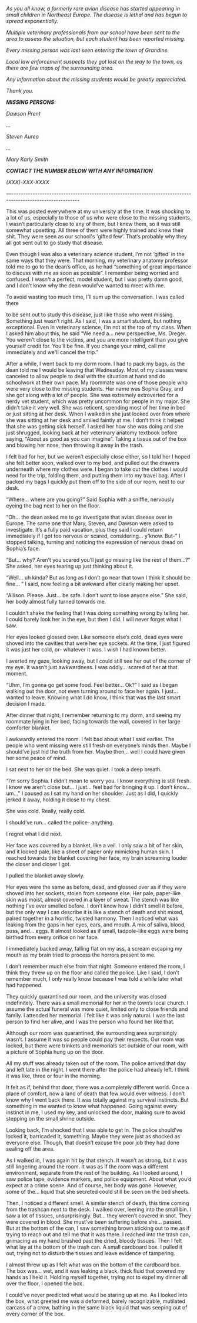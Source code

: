 *As you all know, a formerly rare avian disease has started appearing in small children in Northeast Europe. The disease is lethal and has begun to spread exponentially.*  
  
 *Multiple veterinary professionals from our school have been sent to the area to assess the situation, but each student has been reported missing.*  
  
*Every missing person was last seen entering the town of Grandine.*  
  
*Local law enforcement suspects they got lost on the way to the town, as there are few maps of the surrounding area.*   
  
*Any information about the missing students would be greatly appreciated.*  
*Thank you.*  
  
***MISSING PERSONS:***  
*Dawson Prent*   
*…*  
*Steven Aureo*  
*…*  
*Mary Karly Smith*  
***CONTACT THE NUMBER BELOW WITH ANY INFORMATION***  
*(XXX)-XXX-XXXX*  
  
—-----------------------------------------------------------------------------------------------------------  
  
This was posted everywhere at my university at the time. It was shocking to a lot of us, especially to those of us who were close to the missing students. I wasn’t particularly close to any of them, but I knew them, so it was still somewhat upsetting. All three of them were highly trained and knew their shit. They were seen as our school's 'gifted few’. That’s probably why they all got sent out to go study that disease.  
  
Even though I was also a veterinary science student, I’m not ‘gifted’ in the same ways that they were. That morning, my veterinary anatomy professor told me to go to the dean’s office, as he had “something of great importance to discuss with me as soon as possible”. I remember being worried and confused. I wasn't a perfect, model student, but I was pretty damn good, and I don’t know why the dean would’ve wanted to meet with me.   
  
To avoid wasting too much time, I’ll sum up the conversation. I was called there  
to be sent out to study this disease, just like those who went missing. Something just wasn’t right. As I said, I was a smart student, but nothing exceptional. Even in veterinary science, I’m not at the top of my class. When I asked him about this, he said “We need a… new perspective, Ms. Dreger. You weren’t close to the victims, and you are more intelligent than you give yourself credit for. You’ll be fine. If you change your mind, call me immediately and we'll cancel the trip.”   
  
After a while, I went back to my dorm room. I had to pack my bags, as the dean told me I would be leaving that Wednesday. Most of my classes were canceled to allow people to deal with the situation at hand and do schoolwork at their own pace. My roommate was one of those people who were very close to the missing students. Her name was Sophia Gray, and she got along with a lot of people. She was extremely extroverted for a nerdy vet student, which was pretty uncommon for people in my major. She didn’t take it very well. She was reticent, spending most of her time in bed or just sitting at her desk. When I walked in she just looked over from where she was sitting at her desk and smiled faintly at me. I don’t think it helped that she was getting sick herself. I asked her how she was doing and she just shrugged, looking back at her veterinary anatomy textbook before saying, “About as good as you can imagine”.  Taking a tissue out of the box and blowing her nose, then throwing it away in the trash.   
  
I felt bad for her, but we weren’t especially close either, so I told her I hoped she felt better soon, walked over to my bed, and pulled out the drawers underneath where my clothes were. I began to take out the clothes I would need for the trip, folding them, and putting them into my travel bag. After I packed my bags I quickly put them off to the side of our room, next to our desk.   
  
“Where… where are you going?” Said Sophia with a sniffle, nervously eyeing the bag next to her on the floor.  
  
“Oh… the dean asked me to go investigate that avian disease over in Europe. The same one that Mary, Steven, and Dawson were asked to investigate.  It’s a fully paid vacation, plus they said I could return immediately if I got too nervous or scared, considering… y'know. But-” I stopped talking, turning and noticing the expression of nervous dread on Sophia’s face.   
  
“But… why? Aren’t you scared you’ll just go missing like the rest of them…?” She asked, her eyes tearing up just thinking about it.  
  
“Well… uh kinda? But as long as I don’t go near that town I think it should be fine… ” I said, now feeling a bit awkward after clearly making her upset.  
  
“Allison. Please. Just… be safe. I don’t want to lose anyone else.” She said, her body almost fully turned towards me.   
  
I couldn’t shake the feeling that I was doing something wrong by telling her. I could barely look her in the eye, but then I did. I will never forget what I saw.  
  
Her eyes looked glossed over. Like someone else’s cold, dead eyes were shoved into the cavities that were her eye sockets. At the time, I just figured it was just her cold, or- whatever it was. I wish I had known better.  
  
I averted my gaze, looking away, but I could still see her out of the corner of my eye. It wasn’t just awkwardness. I was oddly… scared of her at that moment.  
  
“Uhm, I’m gonna go get some food. Feel better… Ok?” I said as I began walking out the door, not even turning around to face her again. I just… wanted to leave. Knowing what I do know, I think that was the last smart decision I made.  
  
After dinner that night, I remember returning to my dorm, and seeing my roommate lying in her bed, facing towards the wall, covered in her large comforter blanket.  
  
I awkwardly entered the room. I felt bad about what I said earlier. The people who went missing were still fresh on everyone’s minds then. Maybe I should’ve just hid the truth from her. Maybe then… well I could have given her some peace of mind.  
  
I sat next to her on the bed. She was quiet. I took a deep breath.  
  
“I’m sorry Sophia. I didn’t mean to worry you. I know everything is still fresh. I know we aren’t close but… I just… feel bad for bringing it up. I don’t know… um…” I paused as I sat my hand on her shoulder. Just as I did, I quickly jerked it away, holding it close to my chest.   
  
She was cold. Really, really cold.  
  
I should’ve run… called the police- anything.  
  
I regret what I did next.  
  
Her face was covered by a blanket, like a veil. I only saw a bit of her skin, and it looked pale, like a sheet of paper only mimicking human skin. I reached towards the blanket covering her face, my brain screaming louder the closer and closer I got.  
  
I pulled the blanket away slowly.   
  
Her eyes were the same as before, dead, and glossed over as if they were shoved into her sockets, stolen from someone else. Her pale, paper-like skin was moist, almost covered in a layer of sweat. The stench was like nothing I’ve ever smelled before. I don’t know how I didn't smell it before, but the only way I can describe it is like a stench of death and shit mixed, paired together in a horrific, twisted harmony. Then I noticed what was leaking from the gaps in her eyes, ears, and mouth. A mix of saliva, blood, puss, and… eggs. It almost looked as if small, tadpole-like eggs were being birthed from every orifice on her face.  
  
I immediately backed away, falling flat on my ass, a scream escaping my mouth as my brain tried to process the horrors present to me.  
  
I don’t remember much else from that night. Someone entered the room, I think they threw up on the floor and called the police. Like I said, I don’t remember much, I only really know because I was told a while later what had happened.  
  
They quickly quarantined our room, and the university was closed indefinitely. There was a small memorial for her in the town’s local church. I assume the actual funeral was more quiet, limited only to close friends and family. I attended her memorial. I felt like it was only natural. I was the last person to find her alive, and I was the person who found her like that.   
  
Although our room was quarantined, the surrounding area surprisingly wasn’t. I assume it was so people could pay their respects. Our room was locked, but there were trinkets and memorials set outside of our room, with a picture of Sophia hung up on the door.  
  
All my stuff was already taken out of the room. The police arrived that day and left late in the night. I went there after the police had already left. I think it was like, three or four in the morning.   
  
It felt as if, behind that door, there was a completely different world. Once a place of comfort, now a land of death that few would ever witness. I don’t know why I went back there. It was totally against my survival instincts. But something in me wanted to know what happened. Going against every instinct in me, I used my key, and unlocked the door, making sure to avoid stepping on the small shrine outside.  
  
Looking back, I’m shocked that I was able to get in. The police should’ve locked it, barricaded it, something. Maybe they were just as shocked as everyone else. Though, that doesn’t excuse the poor job they had done sealing off the area.  
  
As I walked in, I was again hit by that stench. It wasn’t as strong, but it was still lingering around the room. It was as if the room was a different environment, separate from the rest of the building. As I looked around, I saw police tape, evidence markers, and police equipment. About what you’d expect at a crime scene. And of course, her body was gone. However, some of the… liquid that she secreted could still be seen on the bed sheets.  
  
Then, I noticed a different smell. A similar stench of death, this time coming from the trashcan next to the desk. I walked over, leering into the small bin. I saw a lot of tissues, unsurprisingly. But… they weren’t covered in snot. They were covered in blood. She must’ve been suffering before she… passed. But at the bottom of the can, I saw something brown sticking out to me as if trying to reach out and tell me that it was there. I reached into the trash can, grimacing as my hand brushed past the dried, bloody tissues. Then I felt what lay at the bottom of the trash can. A small cardboard box. I pulled it out, trying not to disturb the tissues and leave evidence of tampering.  
  
I almost threw up as I felt what was on the bottom of the cardboard box. The box was… wet, and it was leaking a black, thick fluid that covered my hands as I held it. Holding myself together, trying not to expel my dinner all over the floor, I opened the box.  
  
I could’ve never predicted what would be staring up at me. As I looked into the box, what greeted me was a deformed, barely recognizable, mutilated carcass of a crow, bathing in the same black liquid that was seeping out of every corner of the box.  
